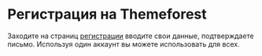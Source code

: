 # Регистрация на Themeforest

Заходите на страниц [регистрации](https://account.envato.com/sign_up) вводите свои данные, подтверждаете письмо. Используя один аккаунт вы можете использовать для всех.